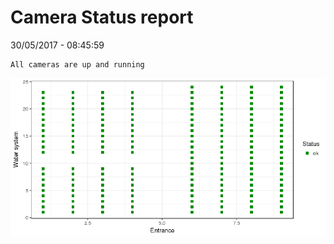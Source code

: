 Camera Status report
================
30/05/2017 - 08:45:59

    All cameras are up and running

![](camreport_files/figure-markdown_github/unnamed-chunk-2-1.png)
